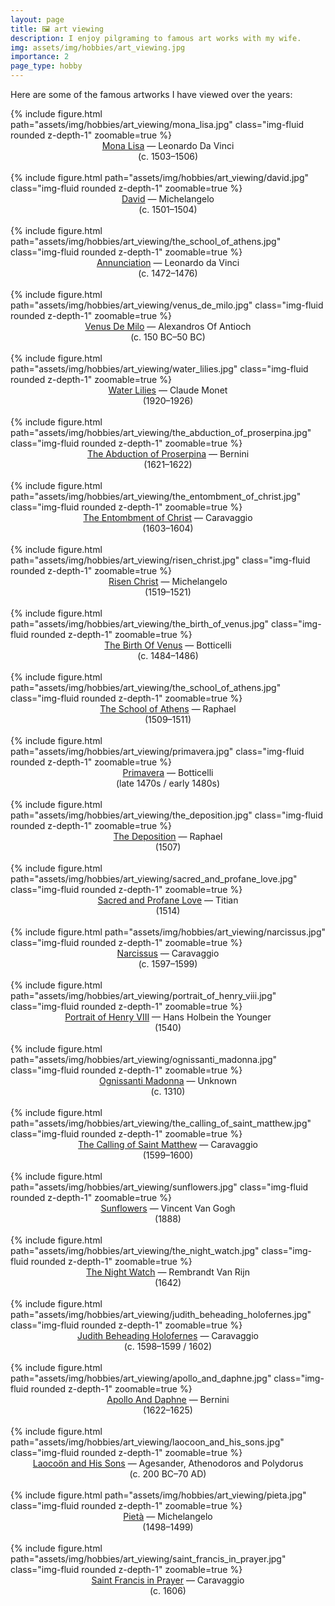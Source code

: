 ```yaml
---
layout: page
title: 🖼️ art viewing
description: I enjoy pilgraming to famous art works with my wife.
img: assets/img/hobbies/art_viewing.jpg
importance: 2
page_type: hobby
---
```


Here are some of the famous artworks I have viewed over the years: 

<div class="row mt-3">
    <div class="col-sm mt-3 mt-md-0">
        {% include figure.html path="assets/img/hobbies/art_viewing/mona_lisa.jpg" class="img-fluid rounded z-depth-1" zoomable=true %}
        <center><a href='https://en.wikipedia.org/wiki/Mona_Lisa'>Mona Lisa</a> — Leonardo Da Vinci<br>(c. 1503–1506)</center><br>
        {% include figure.html path="assets/img/hobbies/art_viewing/david.jpg" class="img-fluid rounded z-depth-1" zoomable=true %}
        <center><a href='https://en.wikipedia.org/wiki/David_(Michelangelo)'>David</a> — Michelangelo<br>(c. 1501–1504)</center><br>
        {% include figure.html path="assets/img/hobbies/art_viewing/the_school_of_athens.jpg" class="img-fluid rounded z-depth-1" zoomable=true %}
        <center><a href='https://en.wikipedia.org/wiki/Annunciation_(Leonardo)'>Annunciation</a> — Leonardo da Vinci<br>(c. 1472–1476)</center><br>
        {% include figure.html path="assets/img/hobbies/art_viewing/venus_de_milo.jpg" class="img-fluid rounded z-depth-1" zoomable=true %}
        <center><a href='https://en.wikipedia.org/wiki/Venus_de_Milo'>Venus De Milo</a> — Alexandros Of Antioch<br>(c. 150 BC–50 BC)</center><br>
        {% include figure.html path="assets/img/hobbies/art_viewing/water_lilies.jpg" class="img-fluid rounded z-depth-1" zoomable=true %}
        <center><a href='https://en.wikipedia.org/wiki/Water_Lilies_(Monet_series)'>Water Lilies</a> — Claude Monet<br>(1920–1926)</center><br>
        {% include figure.html path="assets/img/hobbies/art_viewing/the_abduction_of_proserpina.jpg" class="img-fluid rounded z-depth-1" zoomable=true %}
        <center><a href='https://en.wikipedia.org/wiki/The_Rape_of_Proserpina'>The Abduction of Proserpina</a> — Bernini<br>(1621–1622)</center><br>
        {% include figure.html path="assets/img/hobbies/art_viewing/the_entombment_of_christ.jpg" class="img-fluid rounded z-depth-1" zoomable=true %}
        <center><a href='https://en.wikipedia.org/wiki/The_Entombment_of_Christ_(Caravaggio)'>The Entombment of Christ</a> — Caravaggio<br>(1603–1604)</center><br>
        {% include figure.html path="assets/img/hobbies/art_viewing/risen_christ.jpg" class="img-fluid rounded z-depth-1" zoomable=true %}
        <center><a href='https://en.wikipedia.org/wiki/Risen_Christ_(Michelangelo,_Santa_Maria_sopra_Minerva)'>Risen Christ</a> — Michelangelo<br>(1519–1521)</center><br>
    </div>
    <div class="col-sm mt-3 mt-md-0">
        {% include figure.html path="assets/img/hobbies/art_viewing/the_birth_of_venus.jpg" class="img-fluid rounded z-depth-1" zoomable=true %}
        <center><a href='https://en.wikipedia.org/wiki/The_Birth_of_Venus'>The Birth Of Venus</a> — Botticelli<br>(c. 1484–1486)</center><br>
        {% include figure.html path="assets/img/hobbies/art_viewing/the_school_of_athens.jpg" class="img-fluid rounded z-depth-1" zoomable=true %}
        <center><a href='https://en.wikipedia.org/wiki/The_School_of_Athens'>The School of Athens</a> — Raphael<br>(1509–1511)</center><br>
        {% include figure.html path="assets/img/hobbies/art_viewing/primavera.jpg" class="img-fluid rounded z-depth-1" zoomable=true %}
        <center><a href='https://en.wikipedia.org/wiki/Primavera_(Botticelli)'>Primavera</a> — Botticelli<br>(late 1470s / early 1480s)</center><br>
        {% include figure.html path="assets/img/hobbies/art_viewing/the_deposition.jpg" class="img-fluid rounded z-depth-1" zoomable=true %}
        <center><a href='https://en.wikipedia.org/wiki/The_Deposition_(Raphael)'>The Deposition</a> — Raphael<br>(1507)</center><br>
        {% include figure.html path="assets/img/hobbies/art_viewing/sacred_and_profane_love.jpg" class="img-fluid rounded z-depth-1" zoomable=true %}
        <center><a href='https://en.wikipedia.org/wiki/Sacred_and_Profane_Love'>Sacred and Profane Love</a> — Titian<br>(1514)</center><br>
        {% include figure.html path="assets/img/hobbies/art_viewing/narcissus.jpg" class="img-fluid rounded z-depth-1" zoomable=true %}
        <center><a href='https://en.wikipedia.org/wiki/Narcissus_(Caravaggio)'>Narcissus</a> — Caravaggio<br>(c. 1597–1599)</center><br>
        {% include figure.html path="assets/img/hobbies/art_viewing/portrait_of_henry_viii.jpg" class="img-fluid rounded z-depth-1" zoomable=true %}
        <center><a href='https://en.wikipedia.org/wiki/Portrait_of_Henry_VIII'>Portrait of Henry VIII</a> — Hans Holbein the Younger<br>(1540)</center><br>
        {% include figure.html path="assets/img/hobbies/art_viewing/ognissanti_madonna.jpg" class="img-fluid rounded z-depth-1" zoomable=true %}
        <center><a href='https://en.wikipedia.org/wiki/Ognissanti_Madonna'>Ognissanti Madonna</a> — Unknown<br>(c. 1310)</center><br>
    </div>
    <div class="col-sm mt-3 mt-md-0">
        {% include figure.html path="assets/img/hobbies/art_viewing/the_calling_of_saint_matthew.jpg" class="img-fluid rounded z-depth-1" zoomable=true %}
        <center><a href='https://en.wikipedia.org/wiki/The_Calling_of_St_Matthew'>The Calling of Saint Matthew</a> — Caravaggio<br>(1599–1600)</center><br>
        {% include figure.html path="assets/img/hobbies/art_viewing/sunflowers.jpg" class="img-fluid rounded z-depth-1" zoomable=true %}
        <center><a href='https://en.wikipedia.org/wiki/Sunflowers_(Van_Gogh_series)'>Sunflowers</a> — Vincent Van Gogh<br>(1888)</center><br>
        {% include figure.html path="assets/img/hobbies/art_viewing/the_night_watch.jpg" class="img-fluid rounded z-depth-1" zoomable=true %}
        <center><a href='https://en.wikipedia.org/wiki/The_Night_Watch'>The Night Watch</a> — Rembrandt Van Rijn<br>(1642)</center><br>
        {% include figure.html path="assets/img/hobbies/art_viewing/judith_beheading_holofernes.jpg" class="img-fluid rounded z-depth-1" zoomable=true %}
        <center><a href='https://en.wikipedia.org/wiki/Judith_Beheading_Holofernes_(Caravaggio)'>Judith Beheading Holofernes</a> — Caravaggio<br>(c. 1598–1599 / 1602)</center><br>
        {% include figure.html path="assets/img/hobbies/art_viewing/apollo_and_daphne.jpg" class="img-fluid rounded z-depth-1" zoomable=true %}
        <center><a href='https://en.wikipedia.org/wiki/Apollo_and_Daphne_(Bernini)'>Apollo And Daphne</a> — Bernini<br>(1622–1625)</center><br>
        {% include figure.html path="assets/img/hobbies/art_viewing/laocoon_and_his_sons.jpg" class="img-fluid rounded z-depth-1" zoomable=true %}
        <center><a href='https://en.wikipedia.org/wiki/Laoco%C3%B6n_and_His_Sons'>Laocoön and His Sons</a> — Agesander, Athenodoros and Polydorus<br>(c. 200 BC–70 AD)</center><br>
        {% include figure.html path="assets/img/hobbies/art_viewing/pieta.jpg" class="img-fluid rounded z-depth-1" zoomable=true %}
        <center><a href='https://en.wikipedia.org/wiki/Piet%C3%A0'>Pietà</a> — Michelangelo<br>(1498–1499)</center><br>
        {% include figure.html path="assets/img/hobbies/art_viewing/saint_francis_in_prayer.jpg" class="img-fluid rounded z-depth-1" zoomable=true %}
        <center><a href='https://en.wikipedia.org/wiki/Saint_Francis_in_Prayer_(Caravaggio)'>Saint Francis in Prayer</a> — Caravaggio<br>(c. 1606)</center><br>
    </div>
</div>
